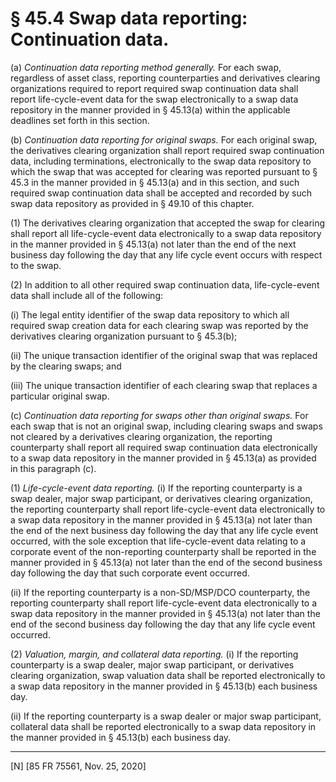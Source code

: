 # § 45.4   Swap data reporting: Continuation data.

(a) *Continuation data reporting method generally.* For each swap, regardless of asset class, reporting counterparties and derivatives clearing organizations required to report required swap continuation data shall report life-cycle-event data for the swap electronically to a swap data repository in the manner provided in § 45.13(a) within the applicable deadlines set forth in this section.


(b) *Continuation data reporting for original swaps.* For each original swap, the derivatives clearing organization shall report required swap continuation data, including terminations, electronically to the swap data repository to which the swap that was accepted for clearing was reported pursuant to § 45.3 in the manner provided in § 45.13(a) and in this section, and such required swap continuation data shall be accepted and recorded by such swap data repository as provided in § 49.10 of this chapter.


(1) The derivatives clearing organization that accepted the swap for clearing shall report all life-cycle-event data electronically to a swap data repository in the manner provided in § 45.13(a) not later than the end of the next business day following the day that any life cycle event occurs with respect to the swap.


(2) In addition to all other required swap continuation data, life-cycle-event data shall include all of the following:


(i) The legal entity identifier of the swap data repository to which all required swap creation data for each clearing swap was reported by the derivatives clearing organization pursuant to § 45.3(b);


(ii) The unique transaction identifier of the original swap that was replaced by the clearing swaps; and


(iii) The unique transaction identifier of each clearing swap that replaces a particular original swap.


(c) *Continuation data reporting for swaps other than original swaps.* For each swap that is not an original swap, including clearing swaps and swaps not cleared by a derivatives clearing organization, the reporting counterparty shall report all required swap continuation data electronically to a swap data repository in the manner provided in § 45.13(a) as provided in this paragraph (c).


(1) *Life-cycle-event data reporting.* (i) If the reporting counterparty is a swap dealer, major swap participant, or derivatives clearing organization, the reporting counterparty shall report life-cycle-event data electronically to a swap data repository in the manner provided in § 45.13(a) not later than the end of the next business day following the day that any life cycle event occurred, with the sole exception that life-cycle-event data relating to a corporate event of the non-reporting counterparty shall be reported in the manner provided in § 45.13(a) not later than the end of the second business day following the day that such corporate event occurred.


(ii) If the reporting counterparty is a non-SD/MSP/DCO counterparty, the reporting counterparty shall report life-cycle-event data electronically to a swap data repository in the manner provided in § 45.13(a) not later than the end of the second business day following the day that any life cycle event occurred.


(2) *Valuation, margin, and collateral data reporting.* (i) If the reporting counterparty is a swap dealer, major swap participant, or derivatives clearing organization, swap valuation data shall be reported electronically to a swap data repository in the manner provided in § 45.13(b) each business day.


(ii) If the reporting counterparty is a swap dealer or major swap participant, collateral data shall be reported electronically to a swap data repository in the manner provided in § 45.13(b) each business day.



---

[N] [85 FR 75561, Nov. 25, 2020]




